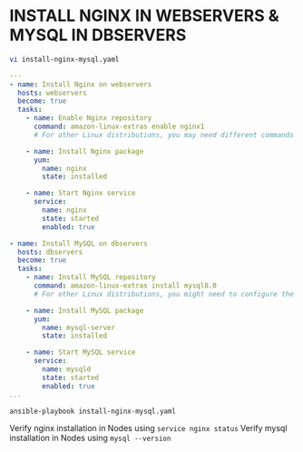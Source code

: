 # INSTALL NGINX IN WEBSERVERS & MYSQL IN DBSERVERS

```sh
vi install-nginx-mysql.yaml
```
```yaml
---
- name: Install Nginx on webservers
  hosts: webservers
  become: true
  tasks:
    - name: Enable Nginx repository
      command: amazon-linux-extras enable nginx1
      # For other Linux distributions, you may need different commands to enable the repo.

    - name: Install Nginx package
      yum:
        name: nginx
        state: installed

    - name: Start Nginx service
      service:
        name: nginx
        state: started
        enabled: true

- name: Install MySQL on dbservers
  hosts: dbservers
  become: true
  tasks:
    - name: Install MySQL repository
      command: amazon-linux-extras install mysql8.0
      # For other Linux distributions, you might need to configure the MySQL repo differently.

    - name: Install MySQL package
      yum:
        name: mysql-server
        state: installed

    - name: Start MySQL service
      service:
        name: mysqld
        state: started
        enabled: true
...
```
```sh
ansible-playbook install-nginx-mysql.yaml
```
Verify nginx installation in Nodes using `service nginx status`
Verify mysql installation in Nodes using `mysql --version`
